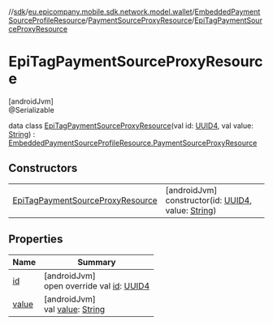 //[sdk](../../../../../index.md)/[eu.epicompany.mobile.sdk.network.model.wallet](../../../index.md)/[EmbeddedPaymentSourceProfileResource](../../index.md)/[PaymentSourceProxyResource](../index.md)/[EpiTagPaymentSourceProxyResource](index.md)

# EpiTagPaymentSourceProxyResource

[androidJvm]\
@Serializable

data class [EpiTagPaymentSourceProxyResource](index.md)(val id: [UUID4](../../../../eu.epicompany.mobile.android.datatypes/index.md#229649042%2FClasslikes%2F462465411), val value: [String](https://kotlinlang.org/api/latest/jvm/stdlib/kotlin/-string/index.html)) : [EmbeddedPaymentSourceProfileResource.PaymentSourceProxyResource](../index.md)

## Constructors

| | |
|---|---|
| [EpiTagPaymentSourceProxyResource](-epi-tag-payment-source-proxy-resource.md) | [androidJvm]<br>constructor(id: [UUID4](../../../../eu.epicompany.mobile.android.datatypes/index.md#229649042%2FClasslikes%2F462465411), value: [String](https://kotlinlang.org/api/latest/jvm/stdlib/kotlin/-string/index.html)) |

## Properties

| Name | Summary |
|---|---|
| [id](id.md) | [androidJvm]<br>open override val [id](id.md): [UUID4](../../../../eu.epicompany.mobile.android.datatypes/index.md#229649042%2FClasslikes%2F462465411) |
| [value](value.md) | [androidJvm]<br>val [value](value.md): [String](https://kotlinlang.org/api/latest/jvm/stdlib/kotlin/-string/index.html) |
